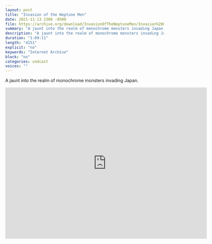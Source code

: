 ```yaml
---
layout: post
title: "Invasion of the Neptune Men"
date: 2021-11-13 2308 -0500
file: https://archive.org/download/InvasionOfTheNeptuneMen/Invasion%20Of%20The%20Neptune%20Men.mp4
summary: "A jaunt into the realm of monochrome monsters invading Japan."
description: "A jaunt into the realm of monochrome monsters invading Japan."
duration: "1:09:11"
length: "4151"
explicit: "no" 
keywords: "Internet Archive"
block: "no" 
categories: vodcast
voices: ""
---
```


A jaunt into the realm of monochrome monsters invading Japan.

<iframe src="https://archive.org/embed/InvasionOfTheNeptuneMen" width="640" height="480" frameborder="0" webkitallowfullscreen="true" mozallowfullscreen="true" allowfullscreen></iframe>
